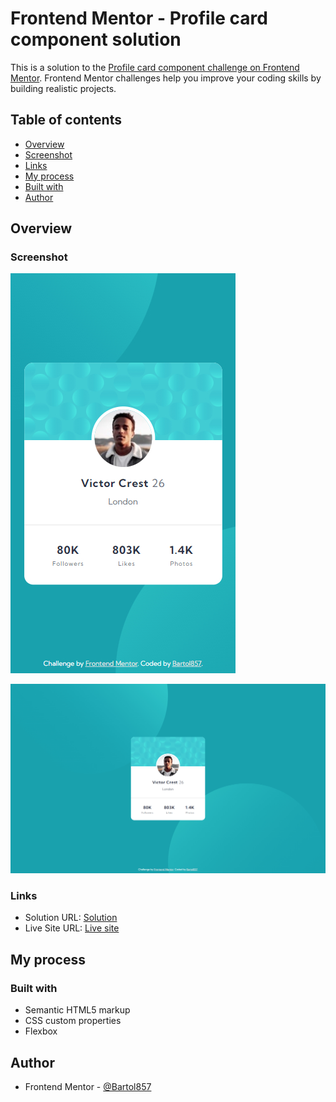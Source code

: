 # Frontend Mentor - Profile card component solution

This is a solution to the [Profile card component challenge on Frontend Mentor](https://www.frontendmentor.io/challenges/profile-card-component-cfArpWshJ). Frontend Mentor challenges help you improve your coding skills by building realistic projects. 

## Table of contents

- [Overview](#overview)
- [Screenshot](#screenshot)
- [Links](#links)
- [My process](#my-process)
- [Built with](#built-with)
- [Author](#author)

## Overview

### Screenshot

![Mobile](./screenshot-mobile.jpg)

![Desktop](./screenshot-desktop.jpg)

### Links

- Solution URL: [Solution](https://github.com/Bartol857/profile-card-component-challenge)
- Live Site URL: [Live site](https://bartol857.github.io/profile-card-component-challenge/)

## My process

### Built with

- Semantic HTML5 markup
- CSS custom properties
- Flexbox

## Author

- Frontend Mentor - [@Bartol857](https://www.frontendmentor.io/profile/Bartol857)